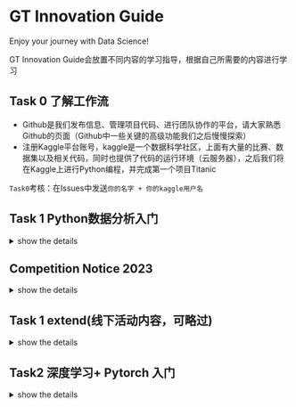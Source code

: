 # GT Innovation Guide  
Enjoy your journey with Data Science!

GT Innovation Guide会放置不同内容的学习指导，根据自己所需要的内容进行学习 

## Task 0 了解工作流
- Github是我们发布信息、管理项目代码、进行团队协作的平台，请大家熟悉Github的页面（Github中一些关键的高级功能我们之后慢慢探索）
- 注册Kaggle平台账号，kaggle是一个数据科学社区，上面有大量的比赛、数据集以及相关代码，同时也提供了代码的运行环境（云服务器），之后我们将在Kaggle上进行Python编程，并完成第一个项目Titanic

`Task0`考核：在Issues中发送`你的名字 + 你的kaggle用户名`


## Task 1 Python数据分析入门  
<details>
<summary>show the details</summary>
  
[点击此处查看学习路线及资料](tasks/Task1.md)   
数据分析：利用统计学、运筹学、优化算法对大量的数据进行分析、建模，找到规律和解决问题的solution  
在 Task 1 中，我们要完成以下任务：  
- 熟悉进行数据分析的语言————Python
- 了解机器学习（统计学习）中的几个简单常用算法
- 通过一个入门项目Titanic（通过乘客的各种信息预测在沉船事故中是否生还），掌握如何读取处理数据，如何进行最基本的模型建立

</details>  


  
## Competition Notice 2023
<details>
<summary>show the details</summary>
以下为10.31截止的几场数据分析比赛，想参与的组员请将`名字（以及队员的名字）+ 比赛名称`发在Issues中，我会线上针对`Task1`  
的内容进行教学，需要参加的队员尽量在12号之前完成`Task1`的考核任务。  

比赛列表：
比赛详情、要求及数据集内容请查看比赛官网
1. X-GAME上海智能汽车新能源数据大赛（有四个课题可供选择）： 
  - 新能源汽车智能化出行服务研究 https://www.heywhale.com/home/competition/6501903e8322fe1efb3d8100
  - 新能源汽车电池劣化问题的影响因素研究 https://www.heywhale.com/home/competition/650191208322fe1efb3d86d2
  - 上海市不同情景道路交通领域碳达峰预测 https://www.heywhale.com/home/competition/650191538322fe1efb3d8843
  - 新能源运营车辆的风险分级研究 https://www.heywhale.com/home/competition/6501917a8322fe1efb3d89d7
    
2. “宏图杯”AI气象应用创意作品征集与交流主题活动：http://activity.chinamsa.org/youthCreate/channel
  - AI在能源气象服务领域的应用
  - AI在交通气象服务领域的应用
  - 信息中心数据集(报名后查看)
    
3. 第四届厦门国际银行数创金融杯建模大赛：https://challenge.datacastle.cn/v3/cmptDetail.html?id=836
（金融票据内容识别）  
Tips：这个比赛更适合研究CV的同学参加，难点在于如何选择并改进OCR在小规模票据集上训练的性能

`Waiting for updates...`
</details>  

## Task 1 extend(线下活动内容，可略过)
<details>
<summary>show the details</summary>

[点击查看详细内容](tasks/Task1extend.md)
- 这是第二次线下组会的主要内容  
- Python基础教学（基础语法、数据类型、常见功能）（将使用kaggle在线运行python，对设备无要求，不需要安装软件）  
- Github使用、vpn网络节点切换等在线答疑（什么都可以问）    
- 数据加载、可视化（in python）  
Details are waiting for updated

</details>

## Task2 深度学习+ Pytorch 入门  
<details>
<summary>show the details</summary>

[点击查看Task1内容](tasks/Task2.md)
- 配置运行环境
- 学习神经网络计算的基本原理     
- 了解神经网络开发工具Pytorch， 以及自学资源和方式

</details>

